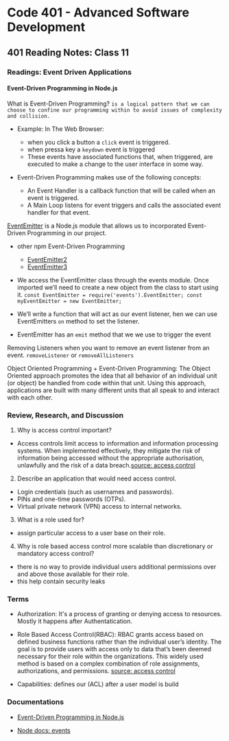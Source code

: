 # Code 401 - Advanced Software Development

## 401 Reading Notes: Class 11

### Readings: Event Driven Applications

#### Event-Driven Programming in Node.js

What is Event-Driven Programming? 
`is a logical pattern that we can choose to confine our programming within to avoid issues of complexity and collision.`

  - Example: In The Web Browser:
    - when you click a button a `click` event is triggered.
    - when pressa key a `keydown` event is triggered
    - These events have associated functions that, when triggered, are executed to make a change to the user interface in some way.

  - Event-Driven Programming makes use of the following concepts:
    - An Event Handler is a callback function that will be called when an event is triggered.
    - A Main Loop listens for event triggers and calls the associated event handler for that event.

[EventEmitter](https://nodejs.org/api/events.html#events_class_eventemitter) is a Node.js module that allows us to incorporated Event-Driven Programming in our project.

  - other npm Event-Driven Programming
    - [EventEmitter2](https://github.com/EventEmitter2/EventEmitter2)
    - [EventEmitter3](https://github.com/primus/eventemitter3)

  - We access the EventEmitter class through the events module. Once imported we’ll need to create a new object from the class to start using it.
    `const EventEmitter = require('events').EventEmitter;
const myEventEmitter = new EventEmitter;`

  - We’ll write a function that will act as our event listener, hen we can use EventEmitters `on` method to set the listener.

  - EventEmitter has an `emit` method that we we use to trigger the event

Removing Listeners when you want to remove an event listener from an event. `removeListener` or `removeAllListeners`

Object Oriented Programming + Event-Driven Programming: The Object Oriented approach promotes the idea that all behavior of an individual unit (or object) be handled from code within that unit. Using this approach, applications are built with many different units that all speak to and interact with each other.


### Review, Research, and Discussion

1. Why is access control important?

  - Access controls limit access to information and information processing systems. When implemented effectively, they mitigate the risk of information being accessed without the appropriate authorisation, unlawfully and the risk of a data breach.[source: access control](https://www.inform-consult.com/why-is-access-control-important/)

2. Describe an application that would need access control.

  - Login credentials (such as usernames and passwords).
  - PINs and one-time passwords (OTPs).
  - Virtual private network (VPN) access to internal networks.

3. What is a role used for?

  - assign particular access to a user base on their role.

4. Why is role based access control more scalable than discretionary or mandatory access control?

  - there is no way to provide individual users additional permissions over and above those available for their role.
  - this help contain security leaks

### Terms

- Authorization: It's a process of granting or denying access to resources.
Mostly it happens after Authentatication.

- Role Based Access Control(RBAC): RBAC grants access based on defined business functions rather than the individual user’s identity. The goal is to provide users with access only to data that’s been deemed necessary for their role within the organizations. This widely used method is based on a complex combination of role assignments, authorizations, and permissions. 
[source: access control](https://www.citrix.com/solutions/secure-access/what-is-access-control.html)

- Capabilities: defines our (ACL) after a user model is build

### Documentations

  - [Event-Driven Programming in Node.js](https://www.digitalocean.com/community/tutorials/nodejs-event-driven-programming)

  - [Node docs: events](https://nodejs.org/api/events.html)
